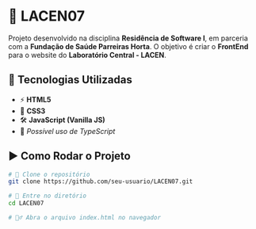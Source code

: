 # 🏥 LACEN07  

Projeto desenvolvido na disciplina **Residência de Software I**, em parceria com a **Fundação de Saúde Parreiras Horta**. O objetivo é criar o **FrontEnd** para o website do **Laboratório Central - LACEN**.  

## 🚀 Tecnologias Utilizadas  

- ⚡ **HTML5**  
- 🎨 **CSS3**  
- 🛠️ **JavaScript (Vanilla JS)**  
- 🧐 *Possível uso de TypeScript*  

## ▶️ Como Rodar o Projeto  

```sh
# 🔽 Clone o repositório  
git clone https://github.com/seu-usuario/LACEN07.git  

# 📂 Entre no diretório  
cd LACEN07  

# 🏃‍♂️ Abra o arquivo index.html no navegador  
